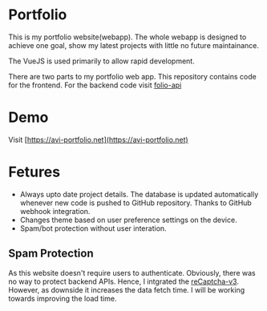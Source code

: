 # Portfolio

This is my portfolio website(webapp). The whole webapp is designed to achieve one goal, show my latest projects with little no future maintainance. 

The VueJS is used primarily to allow rapid development. 

There are two parts to my portfolio web app. This repository contains code for the frontend. For the backend code visit [folio-api](https://github.com/avipl/folio_apis)

# Demo

Visit [https://avi-portfolio.net](https://avi-portfolio.net)

# Fetures

- Always upto date project details. The database is updated automatically whenever new code is pushed to GitHub repository. Thanks to GitHub webhook integration. 
- Changes theme based on user preference settings on the device.
- Spam/bot protection without user interation.

## Spam Protection

As this website doesn't require users to authenticate. Obviously, there was no way to protect backend APIs. Hence, I intgrated the [reCaptcha-v3](https://google.com). However, as downside it increases the data fetch time. I will be working towards improving the load time. 
